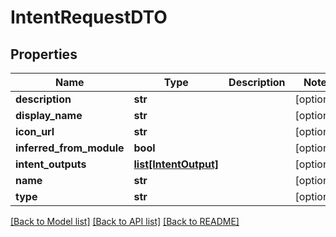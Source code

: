 # IntentRequestDTO

## Properties
Name | Type | Description | Notes
------------ | ------------- | ------------- | -------------
**description** | **str** |  | [optional] 
**display_name** | **str** |  | [optional] 
**icon_url** | **str** |  | [optional] 
**inferred_from_module** | **bool** |  | [optional] 
**intent_outputs** | [**list[IntentOutput]**](IntentOutput.md) |  | [optional] 
**name** | **str** |  | [optional] 
**type** | **str** |  | [optional] 

[[Back to Model list]](../README.md#documentation-for-models) [[Back to API list]](../README.md#documentation-for-api-endpoints) [[Back to README]](../README.md)


